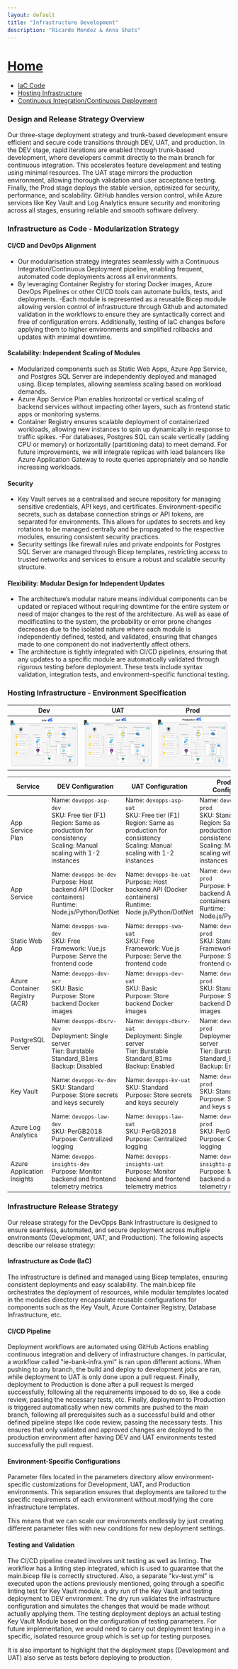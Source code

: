 ```yaml
---
layout: default
title: "Infrastructure Development"
description: "Ricardo Mendez & Anna Shats"
---
```


# [Home](index.md)

- [IaC Code](#infrastructure-as-code---modularization-strategy)
- [Hosting Infrastructure](#hosting-infrastructure---environment-specification)
- [Continuous Integration/Continuous Deployment](#infrastructure-release-strategy)

### Design and Release Strategy Overview
Our three-stage deployment strategy and trunk-based development
ensure efficient and secure code transitions through DEV, UAT, and production. 
In the DEV stage, rapid iterations are enabled through trunk-based development, 
where developers commit directly to the main branch for continuous integration. 
This accelerates feature development and testing using minimal resources. 
The UAT stage mirrors the production environment, 
allowing thorough validation and user acceptance testing. 
Finally, the Prod stage deploys the stable version, optimized for security, 
performance, and scalability. GitHub handles version control, while 
Azure services like Key Vault and Log Analytics ensure security and 
monitoring across all stages, ensuring reliable and smooth software delivery.

### ⁠Infrastructure as Code - Modularization Strategy

#### CI/CD and DevOps Alignment
- Our modularisation strategy integrates seamlessly with a Continuous Integration/Continuous Deployment pipeline, enabling frequent, automated code deployments across all environments.
- By leveraging Container Registry for storing Docker images, Azure DevOps Pipelines or other CI/CD tools can automate builds, tests, and deployments.
-Each module is represented as a reusable Bicep module allowing version control of infrastructure through Github and automated validation in the workflows to ensure they are syntactically correct and free of configuration errors. Additionally, testing of IaC changes before applying them to higher environments and simplified rollbacks and updates with minimal downtime.

#### Scalability: Independent Scaling of Modules
- Modularized components such as Static Web Apps, Azure App Service, and Postgres SQL Server are independently deployed and managed using. Bicep templates, allowing seamless scaling based on workload demands.
- Azure App Service Plan enables horizontal or vertical scaling of backend services without impacting other layers, such as frontend static apps or monitoring systems.
- Container Registry ensures scalable deployment of containerized workloads, allowing new instances to spin up dynamically in response to traffic spikes.
-For databases, Postgres SQL can scale vertically (adding CPU or memory) or horizontally (partitioning data) to meet demand. For future improvements, we will integrate replicas with load balancers like Azure Application Gateway to route queries appropriately and so handle increasing workloads.

#### Security
- Key Vault serves as a centralised and secure repository for managing sensitive credentials, API keys, and certificates. Environment-specific secrets, such as database connection strings or API tokens, are separated for environments. This allows for updates to secrets and key rotations to be managed centrally and be propagated to the respective modules, ensuring consistent security practices.
- Security settings like firewall rules and private endpoints for Postgres SQL Server are managed through Bicep templates, restricting access to trusted networks and services to ensure a robust and scalable security structure.

#### Flexibility: Modular Design for Independent Updates
- The architecture’s modular nature means individual components can be updated or replaced without requiring downtime for the entire system or need of major changes to the rest of the architecture. As well as ease of modificatiins to the system, the probability or error prone changes decreases due to the isolated nature where each module is independently defined, tested, and validated, ensuring that changes made to one component do not inadvertently affect others.
- The architecture is tightly integrated with CI/CD pipelines, ensuring that any updates to a specific module are automatically validated through rigorous testing before deployment. These tests include syntax validation, integration tests, and environment-specific functional testing.

### Hosting Infrastructure - Environment Specification

| Dev | UAT | Prod |
|-|-|-|
|![Infrastructure Diagram](images/infrastructure_diagram_ddev.png)| ![Infrastructure Diagram](images/infrastructure_diagram_uuat.png) | ![Infrastructure Diagram](images/infrastructure_diagram_prod.png) |


| Service            | DEV Configuration | UAT Configuration | Production Configuration |
|-------------------------|-----------------------------------------------------------------------------------------------------------------------|-|-|
| App Service Plan    | Name: `devopps-asp-dev` <br>SKU: Free tier (F1)<br>Region: Same as production for consistency<br>Scaling: Manual scaling with 1-2 instances |Name: `devopps-asp-uat` <br>SKU: Free tier (F1)<br>Region: Same as production for consistency<br>Scaling: Manual scaling with 1-2 instances|Name: `devopps-asp-prod` <br>SKU: Standard (B1)<br>Region: Same as production for consistency<br>Scaling: Manual scaling with 1-2 instances|
| App Service         | Name: `devopps-be-dev`<br>Purpose: Host backend API (Docker containers)<br>Runtime: Node.js/Python/DotNet | Name: `devopps-be-uat` <br>Purpose: Host backend API (Docker containers)<br>Runtime: Node.js/Python/DotNet |Name: `devopps-be-prod` <br>Purpose: Host backend API (Docker containers)<br>Runtime: Node.js/Python/DotNet|
| Static Web App      | Name: `devopps-swa-dev` <br>SKU: Free <br>Framework: Vue.js<br>Purpose: Serve the frontend code |  Name: `devopps-swa-uat`<br>SKU: Free <br>Framework: Vue.js<br>Purpose: Serve the frontend code | Name: `devopps-swa-prod`<br>SKU: Standard <br>Framework: Vue.js<br>Purpose: Serve the frontend code |
| Azure Container Registry (ACR) | Name: `devopps-dev-acr` <br>SKU: Basic <br>Purpose: Store backend Docker images | Name: `devopps-dev-uat`<br>SKU: Basic <br>Purpose: Store backend Docker images | Name: `devopps-dev-prod` <br>SKU: Standard <br>Purpose: Store backend Docker images |  
| PostgreSQL Server | Name: `devopps-dbsrv-dev` <br> Deployment: Single server<br>Tier: Burstable Standard_B1ms <br>Backup: Disabled | Name: `devopps-dbsrv-uat` <br>Deployment: Single server<br>Tier: Burstable Standard_B1ms <br>Backup: Enabled | Name: `devopps-dbsrv-prod` <br> Deployment: Single server<br>Tier: Burstable Standard_B1ms <br> Backup: Enabled |
| Key Vault           | Name: `devopps-kv-dev` <br>SKU: Standard <br>Purpose: Store secrets and keys securely | Name: `devopps-kv-uat` <br>SKU: Standard <br>Purpose: Store secrets and keys securely | Name: `devopps-kv-prod` <br>SKU: Standard <br>Purpose: Store secrets and keys securely|
| Azure Log Analytics | Name: `devopps-law-dev` <br>SKU: PerGB2018 <br>Purpose: Centralized logging | Name: `devopps-law-uat` <br> SKU: PerGB2018 <br>Purpose: Centralized logging | Name: `devopps-law-prod` <br>SKU: PerGB2018 <br>Purpose: Centralized logging |
| Azure Application Insights | Name: `devopps-insights-dev` <br>Purpose: Monitor backend and frontend telemetry metrics |Name: `devopps-insights-uat` <br>Purpose: Monitor backend and frontend telemetry metrics| Name: `devopps-insights-prod` <br>Purpose: Monitor backend and frontend telemetry metrics |



### Infrastructure Release Strategy

Our release strategy for the DevOpps Bank Infrastructure is designed to ensure seamless, automated, and secure deployment across multiple environments (Development, UAT, and Production). The following aspects describe our release strategy:

#### Infrastructure as Code (IaC)
The infrastructure is defined and managed using Bicep templates, ensuring consistent deployments and easy scalability.
The main.bicep file orchestrates the deployment of resources, while modular templates located in the modules directory encapsulate reusable configurations for components such as the Key Vault, Azure Container Registry, Database Infrastructure, etc.


#### CI/CD Pipeline
Deployment workflows are automated using GitHub Actions enabling continuous integration and delivery of infrastructure changes. In particular, a workflow called "ie-bank-infra.yml" is ran upon different actions. When pushing to any branch, the build and deploy to development jobs are ran, while deployment to UAT is only done upon a pull request. Finally, deployment to Production is done after a pull request is merged successfully, following all the requirements imposed to do so, like a code review, passing the necessary tests, etc. Finally, deployment to Production is triggered automatically when new commits are pushed to the main branch, following all prerequisites such as a successful build and other defined pipeline steps like code review, passing the necessary tests. This ensures that only validated and approved changes are deployed to the production environment after having DEV and UAT environments tested successfully the pull request.

#### Environment-Specific Configurations
Parameter files located in the parameters directory allow environment-specific customizations for Development, UAT, and Production environments.
This separation ensures that deployments are tailored to the specific requirements of each environment without modifying the core infrastructure templates.

This means that we can scale our environments endlessly by just creating different parameter files with new conditions for new deployment settings.

#### Testing and Validation
The CI/CD pipeline created involves unit testing as well as linting. The workflow has a linting step integrated, which is used to guarantee that the main.bicep file is correctly structured. Also, a separate "kv-test.yml" is executed upon the actions previously mentioned, going through a specific linting test for Key Vault module, a dry run of the Key Vault and testing deployment to DEV environment. The dry run validates the infrastructure configuration and simulates the changes that would be made without actually applying them. The testing deployment deploys an actual testing Key Vault Module based on the configuration of testing parameters. For future implementation, we would need to carry out deployment testing in a specific, isolated resource group which is set up for testing purposes.

It is also important to highlight that the deployment steps (Development and UAT) also serve as tests before deploying to production.
